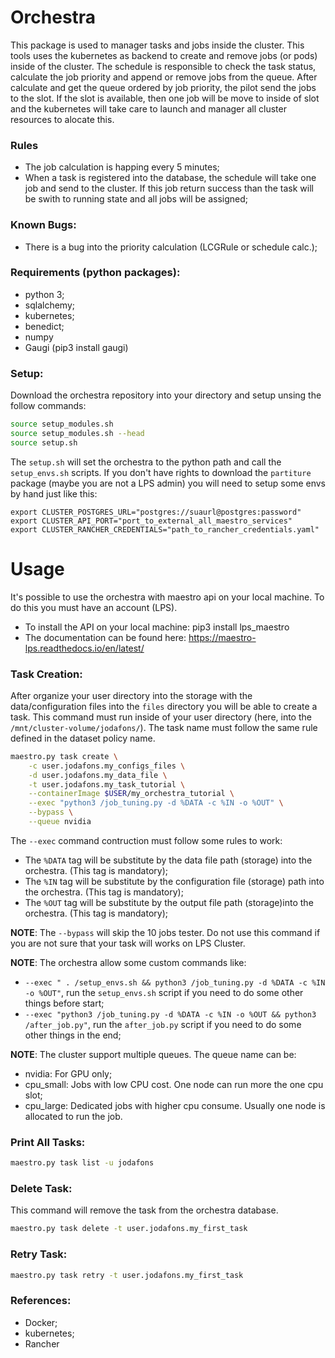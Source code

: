 # Orchestra  

This package is used to manager tasks and jobs inside the cluster. This tools uses the kubernetes as backend
to create and remove jobs (or pods) inside of the cluster. The schedule is responsible to check the task
status, calculate the job priority and append or remove jobs from the queue. After calculate and get the 
queue ordered by job priority, the pilot send the jobs to the slot. If the slot is available, then one
job will be move to inside of slot and the kubernetes will take care to launch and manager all cluster
resources to alocate this.



### Rules

- The job calculation is happing every 5 minutes;
- When a task is registered into the database, the schedule will take one job and send to the cluster.
If this job return success than the task will be swith to running state and all jobs will be assigned;

### Known Bugs:

- There is a bug into the priority calculation (LCGRule or schedule calc.);


### Requirements (python packages):
- python 3;
- sqlalchemy;
- kubernetes;
- benedict;
- numpy
- Gaugi (pip3 install gaugi)

### Setup:

Download the orchestra repository into your directory and setup unsing the follow commands:

```bash
source setup_modules.sh
source setup_modules.sh --head
source setup.sh
```
 The `setup.sh` will set the orchestra to the python path and call the `setup_envs.sh` scripts. If you don't have rights to download the `partiture` package (maybe you are not a LPS admin) you will need to setup some envs by hand just like this:
 
 ```
 export CLUSTER_POSTGRES_URL="postgres://suaurl@postgres:password"
 export CLUSTER_API_PORT="port_to_external_all_maestro_services"
 export CLUSTER_RANCHER_CREDENTIALS="path_to_rancher_credentials.yaml"
 ```


# Usage

It's possible to use the orchestra with maestro api on your local machine. To do this you must have an account (LPS).

- To install the API on your local machine: pip3 install lps_maestro
- The documentation can be found here: https://maestro-lps.readthedocs.io/en/latest/


### Task Creation:


After organize your user directory into the storage with the data/configuration files into the `files` directory you will be able to create a task. This command must run inside of your user directory (here, into the `/mnt/cluster-volume/jodafons/`).
The task name must follow the same rule defined in the dataset policy name.


```bash
maestro.py task create \
    -c user.jodafons.my_configs_files \
    -d user.jodafons.my_data_file \
    -t user.jodafons.my_task_tutorial \
    --containerImage $USER/my_orchestra_tutorial \
    --exec "python3 /job_tuning.py -d %DATA -c %IN -o %OUT" \
    --bypass \
    --queue nvidia
```

The `--exec` command contruction must follow some rules to work:

- The `%DATA` tag will be substitute by the data file path (storage) into the orchestra. (This tag is mandatory); 
- The `%IN` tag will be substitute by the configuration file (storage) path into the orchestra. (This tag is mandatory); 
- The `%OUT` tag will be substitute by the output file path (storage)into the orchestra. (This tag is mandatory); 

**NOTE**: The `--bypass` will skip the 10 jobs tester. Do not use this command if you are not sure that your task will works on LPS Cluster.

**NOTE**: The orchestra allow some custom commands like:
- `--exec " . /setup_envs.sh && python3 /job_tuning.py -d %DATA -c %IN -o %OUT"`, run the `setup_envs.sh` script if you need to do some other things before start;
- `--exec "python3 /job_tuning.py -d %DATA -c %IN -o %OUT && python3 /after_job.py"`, run the `after_job.py` script if you need to do some other things in the end;

**NOTE**: The cluster support multiple queues. The queue name can be:
- nvidia: For GPU only;
- cpu_small: Jobs with low CPU cost. One node can run more the one cpu slot;
- cpu_large: Dedicated jobs with higher cpu consume. Usually one node is allocated to run the job.


### Print All Tasks:

```bash
maestro.py task list -u jodafons
```


### Delete Task:

This command will remove the task from the orchestra database.

```bash
maestro.py task delete -t user.jodafons.my_first_task
```

### Retry Task:

```bash
maestro.py task retry -t user.jodafons.my_first_task
```



### References:
- Docker;
- kubernetes;
- Rancher



